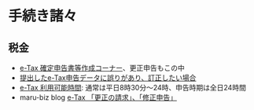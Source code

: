 # 手続き諸々

## 税金

 - [e-Tax 確定申告書等作成コーナー](http://www.e-tax.nta.go.jp/kojin.html)、更正申告もこの中
 - [提出したe-Tax申告データに誤りがあり、訂正したい場合](http://www.e-tax.nta.go.jp/toiawase/qa/yokuaru05/02.htm)
 - [e-Tax 利用可能時間](http://www.e-tax.nta.go.jp/info_center/index.htm): 通常は平日8時30分～24時、申告時期は全日24時間
 - maru-biz blog [e-Tax 「更正の請求」、「修正申告」](http://www.maru-biz.jp/archives/denta/e-tax-%e3%80%8c%e6%9b%b4%e7%94%9f%e3%81%ae%e8%ab%8b%e6%b1%82%e3%80%8d%e3%80%81%e3%80%8c%e4%bf%ae%e6%ad%a3%e7%94%b3%e5%91%8a%e3%80%8d "Permanent Link to e-Tax 「更正の請求」、「修正申告」")
<!--stackedit_data:
eyJoaXN0b3J5IjpbLTE3NzA1MTI4NTgsMTAzOTAwMjQ3Ml19
-->